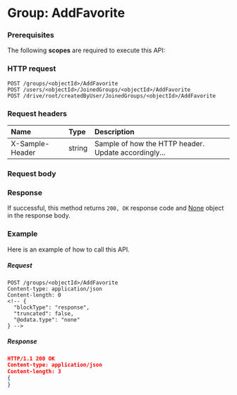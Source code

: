 # Group: AddFavorite


### Prerequisites
The following **scopes** are required to execute this API: 
### HTTP request
<!-- { "blockType": "ignored" } -->
```http
POST /groups/<objectId>/AddFavorite
POST /users/<objectId>/JoinedGroups/<objectId>/AddFavorite
POST /drive/root/createdByUser/JoinedGroups/<objectId>/AddFavorite

```
### Request headers
| Name       | Type | Description|
|:---------------|:--------|:----------|
| X-Sample-Header  | string  | Sample of how the HTTP header. Update accordingly...|

### Request body

### Response
If successful, this method returns `200, OK` response code and [None](../resources/none.md) object in the response body.

### Example
Here is an example of how to call this API.
##### Request
<!-- {
  "blockType": "request",
  "name": "group_addfavorite"
}-->
```http
POST /groups/<objectId>/AddFavorite
Content-type: application/json
Content-length: 0
<!-- {
  "blockType": "response",
  "truncated": false,
  "@odata.type": "none"
} -->
```
##### Response
```json
HTTP/1.1 200 OK
Content-type: application/json
Content-length: 3
{
}
```

<!-- uuid: 6e85e564-a891-40f9-a3bf-3815fea322e2
2015-10-15 16:17:32 UTC -->
<!-- {
  "type": "#page.annotation",
  "description": "Group: AddFavorite",
  "keywords": "",
  "section": "documentation",
  "tocPath": ""
}-->